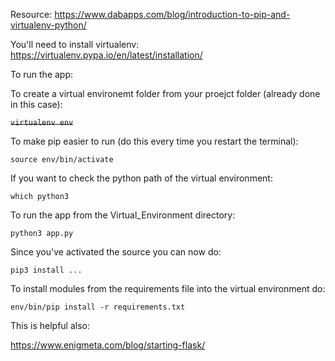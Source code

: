 Resource: https://www.dabapps.com/blog/introduction-to-pip-and-virtualenv-python/

You'll need to install virtualenv: https://virtualenv.pypa.io/en/latest/installation/

To run the app:

To create a virtual environemt folder from your proejct folder (already done in this case):

~~`virtualenv env`~~

To make pip easier to run (do this every time you restart the terminal):

`source env/bin/activate`

If you want to check the python path of the virtual environment:

`which python3`

To run the app from the Virtual_Environment directory:

`python3 app.py`

Since you've activated the source you can now do:

`pip3 install ...`

To install modules from the requirements file into the virtual environment do:

`env/bin/pip install -r requirements.txt`

This is helpful also:

https://www.enigmeta.com/blog/starting-flask/

